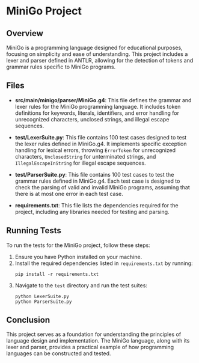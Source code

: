 # MiniGo Project

## Overview
MiniGo is a programming language designed for educational purposes, focusing on simplicity and ease of understanding. This project includes a lexer and parser defined in ANTLR, allowing for the detection of tokens and grammar rules specific to MiniGo programs.

## Files
- **src/main/minigo/parser/MiniGo.g4**: This file defines the grammar and lexer rules for the MiniGo programming language. It includes token definitions for keywords, literals, identifiers, and error handling for unrecognized characters, unclosed strings, and illegal escape sequences.

- **test/LexerSuite.py**: This file contains 100 test cases designed to test the lexer rules defined in MiniGo.g4. It implements specific exception handling for lexical errors, throwing `ErrorToken` for unrecognized characters, `UnclosedString` for unterminated strings, and `IllegalEscapeInString` for illegal escape sequences.

- **test/ParserSuite.py**: This file contains 100 test cases to test the grammar rules defined in MiniGo.g4. Each test case is designed to check the parsing of valid and invalid MiniGo programs, assuming that there is at most one error in each test case.

- **requirements.txt**: This file lists the dependencies required for the project, including any libraries needed for testing and parsing.

## Running Tests
To run the tests for the MiniGo project, follow these steps:

1. Ensure you have Python installed on your machine.
2. Install the required dependencies listed in `requirements.txt` by running:
   ```
   pip install -r requirements.txt
   ```
3. Navigate to the `test` directory and run the test suites:
   ```
   python LexerSuite.py
   python ParserSuite.py
   ```

## Conclusion
This project serves as a foundation for understanding the principles of language design and implementation. The MiniGo language, along with its lexer and parser, provides a practical example of how programming languages can be constructed and tested.